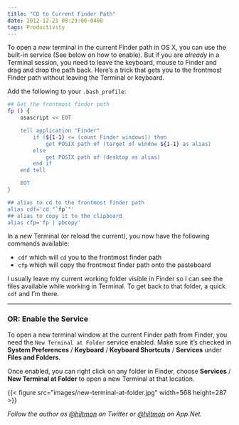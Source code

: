 ```yaml
---
title: "CD to Current Finder Path"
date: 2012-12-21 08:29:00-0400
tags: Productivity
---
```


To open a *new* terminal in the current Finder path in OS X, you can use the built-in service (See below on how to enable). But if you are *already* in a Terminal session, you need to leave the keyboard, mouse to Finder and drag and drop the path back. Here’s a trick that gets you to the frontmost Finder path without leaving the Terminal or keyboard.

Add the following to your `.bash_profile`:

``` sh
## Get the frontmost finder path
fp () {
	osascript << EOT

	tell application "Finder"
		if (${1-1} <= (count Finder windows)) then
			get POSIX path of (target of window ${1-1} as alias)
		else
			get POSIX path of (desktop as alias)
		end if
	end tell

	EOT
}

## alias to cd to the frontmost finder path
alias cdf='cd "`fp`"'
## alias to copy it to the clipboard
alias cfp='fp | pbcopy'
```

In a *new* Terminal (or reload the current), you now have the following commands available:

* `cdf` which will `cd` you to the frontmost finder path
* `cfp` which will copy the frontmost finder path onto the pasteboard

I usually leave my current working folder visible in Finder so I can see the files available while working in Terminal. To get back to that folder, a quick `cdf` and I’m there.

---

### **OR: Enable the Service**

To open a new terminal window at the current Finder path from Finder, you need the `New Terminal at Folder` service enabled. Make sure it’s checked in **System Preferences** / **Keyboard** / **Keyboard Shortcuts** / **Services** under **Files and Folders**.

Once enabled, you can right click on any folder in Finder, choose **Services** / **New Terminal at Folder** to open a new Terminal at that location.

{{< figure src="images/new-terminal-at-folder.jpg" width=568 height=287 >}}

*Follow the author as [@hiltmon](https://twitter.com/hiltmon) on Twitter or [@hiltmon](http://alpha.app.net/hiltmon) on App.Net.*

